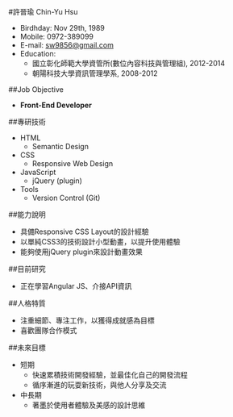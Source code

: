 #許晉瑜 Chin-Yu Hsu


- Birdhday: Nov 29th, 1989
- Mobile: 0972-389099
- E-mail: sw9856@gmail.com
- Education: 
	- 國立彰化師範大學資管所(數位內容科技與管理組), 2012-2014
	- 朝陽科技大學資訊管理學系, 2008-2012


##Job Objective
	
- **Front-End Developer**
	
 
##專研技術

- HTML
	- Semantic Design
- CSS
	- Responsive Web Design
- JavaScript
	- jQuery (plugin)
- Tools
	- Version Control (Git)


##能力說明

- 具備Responsive CSS Layout的設計經驗
- 以單純CSS3的技術設計小型動畫，以提升使用體驗
- 能夠使用jQuery plugin來設計動畫效果


##目前研究

- 正在學習Angular JS、介接API資訊



##人格特質

- 注重細節、專注工作，以獲得成就感為目標
- 喜歡團隊合作模式


##未來目標

- 短期
	- 快速累積技術開發經驗，並最佳化自己的開發流程
	- 循序漸進的玩耍新技術，與他人分享及交流
- 中長期
	- 著墨於使用者體驗及美感的設計思維



